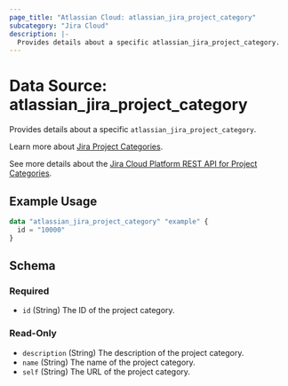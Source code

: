```yaml
---
page_title: "Atlassian Cloud: atlassian_jira_project_category"
subcategory: "Jira Cloud"
description: |-
  Provides details about a specific atlassian_jira_project_category.
---
```


# Data Source: atlassian_jira_project_category

Provides details about a specific `atlassian_jira_project_category`.

Learn more about [Jira Project Categories](https://support.atlassian.com/jira-cloud-administration/docs/add-assign-and-delete-project-categories/).

See more details about the [Jira Cloud Platform REST API for Project Categories](https://developer.atlassian.com/cloud/jira/platform/rest/v3/api-group-project-categories/#api-group-project-categories).

## Example Usage

```terraform
data "atlassian_jira_project_category" "example" {
  id = "10000"
}
```

<!-- schema generated by tfplugindocs -->
## Schema

### Required

- `id` (String) The ID of the project category.

### Read-Only

- `description` (String) The description of the project category.
- `name` (String) The name of the project category.
- `self` (String) The URL of the project category.

